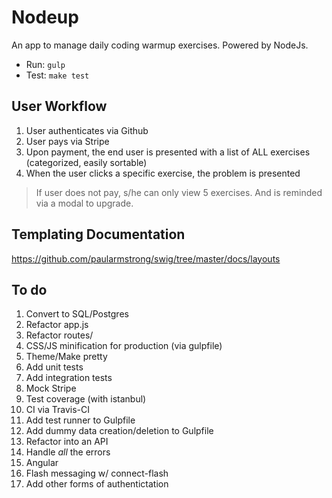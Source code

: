 # Nodeup

An app to manage daily coding warmup exercises. Powered by NodeJs.

- Run: `gulp`
- Test: `make test`

## User Workflow

1. User authenticates via Github
1. User pays via Stripe
1. Upon payment, the end user is presented with a list of ALL exercises (categorized, easily sortable)
1. When the user clicks a specific exercise, the problem is presented

> If user does not pay, s/he can only view 5 exercises. And is reminded via a modal to upgrade.

## Templating Documentation

https://github.com/paularmstrong/swig/tree/master/docs/layouts

## To do

1. Convert to SQL/Postgres
1. Refactor app.js
1. Refactor routes/
1. CSS/JS minification for production (via gulpfile)
1. Theme/Make pretty
1. Add unit tests
1. Add integration tests
1. Mock Stripe
1. Test coverage (with istanbul)
1. CI via Travis-CI
1. Add test runner to Gulpfile
1. Add dummy data creation/deletion to Gulpfile
1. Refactor into an API
1. Handle *all* the errors
1. Angular
1. Flash messaging w/ connect-flash
1. Add other forms of authentictation